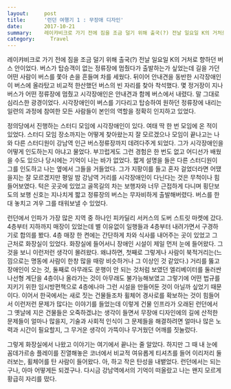 ```yaml
---
layout:     post
title:      '런던 여행기 1 : 무장애 디자인'
date:       2017-10-21
summary:    레이캬비크로 가기 전에 짐을 조금 덜기 위해 출국(?) 전날 일요일 K의 거처로 향하던 버스 안이었다. 버스가 탑승객이 없는 정류장에 멈췄다가 출발하는가 싶었는데 길을 가던 어떤 사람이 버스를 쫓아 손을 흔들며 차를 세웠다. 뒤이어 안내견을 동반한 시각장애인이 버스에 올라탔고 비교적 한산했던 버스의 빈 자리를 찾아 착석했다. 몇 정거장이 지나 버스가 어떤 정류장에 멈췄고 시각장애인은 안내견과 함께 버스에서 내렸다. 말 그대로 심리스한 광경이었다. 시각장애인이 버스를 기다리고 탑승하여 원하던 정류장에 내리는 일련의 과정에 참여한 모든 사람들이 본인의 역할을 정확히 인지하고 있었다.
category:	  Travel
---
```


레이캬비크로 가기 전에 짐을 조금 덜기 위해 출국(?) 전날 일요일 K의 거처로 향하던 버스 안이었다.
버스가 탑승객이 없는 정류장에 멈췄다가 출발하는가 싶었는데 길을 가던 어떤 사람이 버스를 쫓아 손을 흔들며 차를 세웠다.
뒤이어 안내견을 동반한 시각장애인이 버스에 올라탔고 비교적 한산했던 버스의 빈 자리를 찾아 착석했다.
몇 정거장이 지나 버스가 어떤 정류장에 멈췄고 시각장애인은 안내견과 함께 버스에서 내렸다.
말 그대로 심리스한 광경이었다.
시각장애인이 버스를 기다리고 탑승하여 원하던 정류장에 내리는 일련의 과정에 참여한 모든 사람들이 본인의 역할을 정확히 인지하고 있었다.

정의당에서 진행하는 스터디 모임에 시각장애인이 있다.
여태 딱 한 번 모임에 온 적이 있었다.
스터디 모임 장소까지는 어떻게 찾아왔는지 잘 모르겠으나 모임이 끝나고는 나와 다른 스터디원이 강남역 인근 버스정류장까지 데려다주게 되었다.
그가 시각장애인을 어떻게 인도하는지 아냐고 물었다.
부끄럽게도 그런 경험은 한 번도 없고 어디선가 배웠을 수도 있으나 당시에는 기억이 나는 바가 없었다.
짧게 설명을 들은 다른 스터디원이 그를 인도하고 나는 옆에서 그들을 거들었다.
그가 지팡이를 들고 혼자 걸었더라면 어땠을지는 잘 모르겠지만 평일 밤 강남역 거리를 시각장애인이 다닌다는 것은 무척이나 힘들어보였다.
턱은 곳곳에 있었고 골목길의 차는 보행자와 너무 근접하게 다니며 횡단보도의 보행 신호는 지나치게 짧고 정류장의 버스는 무자비하게 출발해버렸다.
버스를 한 대 놓치고 겨우 그를 태워보낼 수 있었다.

런던에서 인파가 가장 많은 지역 중 하나인 피카딜리 서커스의 도버 스트릿 마켓에 갔다.
4층부터 지하까지 매장이 있었는데 별 이유없이 일행들과 4층부터 내려가면서 구경하기로 합의를 봤다.
4층 매장 한 켠에는 간단하게 차와 식사를 내어주는 곳이 있었고 그 근처로 화장실이 있었다.
화장실에 들어서니 장애인 시설이 제일 먼저 눈에 들어왔다.
그것을 보니 이런저런 생각이 몰려왔다.
왜냐하면, 첫째로 그렇게나 사람이 북적거리는(느낌으로는 명동에 사람이 한창 많을 때랑 비슷하거나 그 이상인 것 같았다.) 거리를 뚫고 장애인이 오는 것, 둘째로 아무래도 운행이 안 되는 것처럼 보였던 엘리베이터를 둘러싼 나선형 계단을 4층이나 올라가는 것이 아무래도 불가능해보였고 그렇기에 어떤 법규를 지키기 위한 임시방편책으로 4층에나마 그런 시설을 만들어둔 것이 아닐까 싶었기 때문이다.
이어서 한국에서는 새로 짓는 건물들조차 휠체어 경사로를 확보하는 것이 힘들어서 이런저런 문제가 많다는 이야기를 들었는데 이렇게 건물 인프라가 오래된 런던에서 그 옛날에 지은 건물들은 오죽하겠냐는 생각이 들면서 무장애 디자인에의 길에 산적한 문제들이 얼마나 많을지, 기술과 사회적 인식이 그 문제들을 해결하려면 얼마나 많은 노력과 시간이 필요할지, 그 무거운 생각이 가뜩이나 무거웠던 어깨를 짓눌렀다.

그렇게 화장실에서 나왔고 이야기는 여기에서 끝나는 줄 알았다.
하지만 그 때 내 눈에 꼼데가르송 플레이를 진열해놓은 코너에서 비교적 여유롭게 티셔츠를 들어 이리저리 둘러보는, 휠체어를 탄 사람이 들어왔다.
아, 하고 작은 탄성을 내뱉었다.
런던에서는 되는구나, 아마 어떻게든 되겠구나.
다시금 강남역에서의 기억이 떠올랐고 나는 왠지 모르게 황급히 자리를 떴다.
